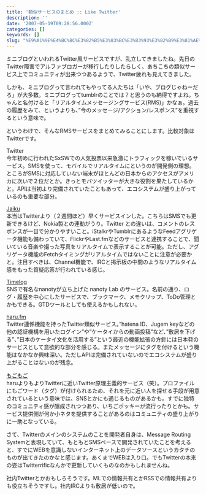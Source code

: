 ```yaml
---
title: '類似サービスのまとめ :: Like Twitter'
description: ''
date: '2007-05-19T09:28:56.000Z'
categories: []
keywords: []
slug: "%E9%A1%9E%E4%BC%BC%E3%82%B5%E3%83%BC%E3%83%93%E3%82%B9%E3%81%AE%E3%81%BE%E3%81%A8%E3%82%81+%3A%3A+Like+Twitter"
---
```

ミニブログといわれるTwitter風サービスですが、乱立してきましたね。先日のTwitter障害でアルファブロガーが移行したりしたらしく、あちこちの類似サービス上でコミュニティが出来つつあるようで、Twitter疲れも見えてきました。

しかも、ミニブログって言われてもやってる人たちは「いや、ブログじゃねーだろ」が大多数。ミニブログってtumblrのことでは？と思うのも納得ですよね。ちゃんと名付けると「リアルタイムメッセージングサービス(RMS)」かなぁ。過去の履歴をみて、というよりも、”今のメッセージ/アクション/レスポンス”を重視するという意味で。

というわけで、そんなRMSサービスをまとめてみることにします。比較対象はTwitterです。

Twitter  
今年初めに行われたSxSWでの人気投票以来急激にトラフィックを稼いでいるサービス。SMSを使って、モバイルでリアルタイムにというのが開発側の理想。ところがSMSに対応していない端末がほとんどの日本からのアクセスがアメリカに次いで２位だとか。きっとモバツイッターが大きな役割を果たしているかと。APIは当初より完備されていたこともあって、エコシステムが盛り上がっているのも重要な部分。

[Jaiku](http://jaiku.com/)  
本当はTwitterより（２週間ほど）早くサービスインした。こちらはSMSでも更新できるけど、Nokia製との連動がうり。Twitter との違いは、コメントのレスポンスが一目で分かりやすいこと。iStalkrやTumblrにあるようなFeedアグリゲータ機能も備わっていて、FlickrやLast.fmなどのサービスと連携することで、聞いている音楽や撮った写真をリアルタイムで表示することが可能。ただし、アグリゲータ機能のFetchタイミングがリアルタイムではないことに注意が必要かと。注目すべきは、Channel機能で、IRCと掲示板の中間のようなリアルタイム感をもった質疑応答が行われている感じ。

[Timelog](http://timelog.jp/)  
SNSで有名なnanotyが立ち上げた nanoty Lab のサービス。名前の通り、ログ・履歴を中心にしたサービスで、ブックマーク、メモクリップ、ToDo管理とかもできる。GTDツールとしても使えるかもしれない。

[haru.fm](http://haru.fm/)  
Twitter連係機能を持ったTwitter類似サービス。”hatena ID、Jugem keyなどの他の認証機構を用いたログイン”や”ケータイからの動画投稿”など、”敷居を下げる”、”日本のケータイ文化を活用する”という最近の機能拡張の方針には日本発のサービスとして意欲的な部分を感じる。またメッセージにタグを付けるという機能はなかなか興味深い。ただしAPIは完備されていないのでエコシステムが盛り上がることはないのが残念。

[もごもご](http://mogo2.jp/)  
haruよりもよりTwitterに近いTwitter原理主義的サービス（笑）。プロファイルにもごワード（タグ）が付けられるため、それを元に近い人を探せる手段が用意されているという意味では、SNSとかにも通じるものがあるかも。すでに独特のコミュニティ感が醸成されつつあり、いちごポッキーが流行ったりとかも。サービス提供側が何か小ネタを提供することがあるのはコミュニティの盛り上がりに一助となっている。

さて、Twitterのメインのシステムのことを開発者自身は、Message Routing Systemと表現していて、もともとSMSベースで開発されていたことを考えると、すでにWEBを意識しないインターネット上のデータソースというカタチのものが出てきたのかなと感じます。あくまでWEBは入り口。でもTwitterの本来の姿はTwitterrificなんかで更新していくものなのかもしれませんね。

社内Twitterとかおもしろそうです。MLでの情報共有とかRSSでの情報共有よりも役立ちそうですし。社内IRCよりも敷居が低いので。